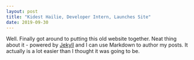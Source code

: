 ```yaml
---
layout: post
title: "Kidest Hailie, Developer Intern, Launches Site"
date: 2019-09-30
---
```


Well. Finally got around to putting this old website together. Neat thing about it - powered by [Jekyll](http://jekyllrb.com) and I can use Markdown to author my posts. It actually is a lot easier than I thought it was going to be.
